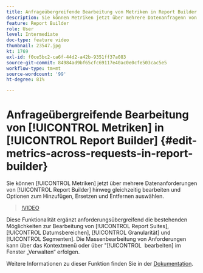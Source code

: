 ```yaml
---
title: Anfrageübergreifende Bearbeitung von Metriken in Report Builder
description: Sie können Metriken jetzt über mehrere Datenanfragenn von Report Builder hinweg gleichzeitig bearbeiten und Optionen zum Hinzufügen, Ersetzen und Entfernen auswählen.
feature: Report Builder
role: User
level: Intermediate
doc-type: feature video
thumbnail: 23547.jpg
kt: 1769
exl-id: f0ce5bc2-ca6f-44d2-a42b-9351ff37a083
source-git-commit: 84984ad9bf65cfc69117e40ac0e0cfe503cac5e5
workflow-type: tm+mt
source-wordcount: '99'
ht-degree: 81%

---
```


# Anfrageübergreifende Bearbeitung von [!UICONTROL Metriken] in [!UICONTROL Report Builder] {#edit-metrics-across-requests-in-report-builder}

Sie können [!UICONTROL Metriken] jetzt über mehrere Datenanforderungen von [!UICONTROL Report Builder] hinweg gleichzeitig bearbeiten und Optionen zum Hinzufügen, Ersetzen und Entfernen auswählen.

>[!VIDEO](https://video.tv.adobe.com/v/39112/?quality=12&learn=on&captions=ger)

Diese Funktionalität ergänzt anforderungsübergreifend die bestehenden Möglichkeiten zur Bearbeitung von [!UICONTROL Report Suites], [!UICONTROL Datumsbereichen], [!UICONTROL Granularität] und [!UICONTROL Segmenten]. Die Massenbearbeitung von Anforderungen kann über das Kontextmenü oder über &quot;[!UICONTROL &#x200B; bearbeiten] im Fenster „Verwalten“ erfolgen.

Weitere Informationen zu dieser Funktion finden Sie in der [Dokumentation](https://experienceleague.adobe.com/docs/analytics/analyze/report-builder/manage-requests/edit-multiple-metrics.html?lang=de).
